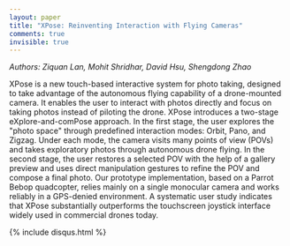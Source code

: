 ```yaml
---
layout: paper
title: "XPose: Reinventing Interaction with Flying Cameras"
comments: true
invisible: true
---
```


<p class="text-left"><i>Authors: Ziquan Lan, Mohit Shridhar, David Hsu, Shengdong Zhao</i></p>

XPose is a new touch-based interactive system for photo taking, designed to take advantage of the autonomous flying capability of a drone-mounted camera. It enables the user to interact with photos directly and focus on taking photos instead of piloting the drone. XPose introduces a two-stage eXplore-and-comPose approach. In the first stage, the user explores the "photo space" through predefined interaction modes: Orbit, Pano, and Zigzag. Under each mode, the camera visits many points of view (POVs) and takes exploratory photos through autonomous drone flying. In the second stage, the user restores a selected POV with the help of a gallery preview and uses direct manipulation gestures to refine the POV and compose a final photo. Our prototype implementation, based on a Parrot Bebop quadcopter, relies mainly on a single monocular camera and works reliably in a GPS-denied environment. A systematic user study indicates that XPose substantially outperforms the touchscreen joystick interface widely used in commercial drones today.

{% include disqus.html %}